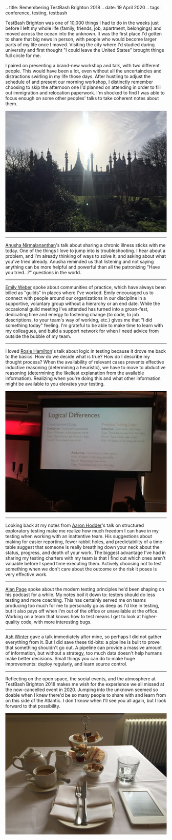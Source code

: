 .. title: Remembering TestBash Brighton 2018
.. date: 19 April 2020
.. tags: conference, testing, testbash

TestBash Brighton was one of 10,000 things I had to do in the weeks just before I left my whole life (family, friends, job, apartment, belongings) and moved across the ocean into the unknown. It was the first place I'd gotten to share that big news in person, with people who would become larger parts of my life once I moved. Visiting the city where I'd studied during university and first thought "I could leave the United States" brought things full circle for me. 

I paired on presenting a brand-new workshop and talk, with two different people. This would have been a lot, even without all the uncertaincies and distractions swirling in my life those days. After hustling to adjust the schedule of and present our morning workshop, I distinctly remember choosing to skip the afternoon one I'd planned on attending in order to fill out immigration and relocation paperwork. I'm shocked to find I was able to focus enough on some other peoples' talks to take coherent notes about them.

![](/images/posts/2020/pavilion.jpg "Royal Pavilion in downtown Brighton")

---

[Anusha Nirmalananthan](https://twitter.com/anusha_n)'s talk about sharing a chronic illness sticks with me today. One of the things I love to jump into is troubleshooting. I hear about a problem, and I'm already thinking of ways to solve it, and asking about what you've tried already. Anusha reminded us that listening and not saying anything can be more helpful and powerful than all the patronizing "Have you tried...?" questions in the world.

---

[Emily Weber](https://twitter.com/ewebber) spoke about communities of practice, which have always been billed as "guilds" in places where I've worked. Emily encouraged us to connect with people around our organizations in our discipline in a supportive, voluntary group without a hierarchy or an end date. While the occasional guild meeting I've attended has turned into a groan-fest, dedicating time and energy to fostering change (to code, to job descriptions, to your team's way of working, etc.) gives me that "I did something today" feeling. I'm grateful to be able to make time to learn with my colleagues, and build a support network for when I need advice from outside the bubble of my team. 

---

I loved [Rosie Hamilton](https://twitter.com/Rosicadia)'s talk about logic in testing because it drove me back to the basics. How do we decide what is true? How do I describe my thought process? When the availability of relevant cases prevents effective inductive reasoning (determining a heuristic), we have to move to abductive reasoning (determining the likeliest explanation from the available information). Realizing when you're doing this and what other information might be available to you elevates your testing.

![](/images/posts/2020/logic.jpg)

---

Looking back at my notes from [Aaron Hodder](https://twitter.com/AWGHodder)'s talk on structured exploratory testing make me realize how much freedom I can have in my testing when working with an inattentive team. His suggestions about making for easier reporting, fewer rabbit holes, and predictability of a time-table suggest that someone is really breathing down your neck about the status, progress, and depth of your work. The biggest advantage I've had in sharing my testing charters with my team is that I find out which ones aren't valuable before I spend time executing them. Actively choosing not to test something when we don't care about the outcome or the risk it poses is very effective work.

---

[Alan Page](https://twitter.com/alanpage) spoke about the modern testing principles he'd been shaping on his podcast for a while. My notes boil it down to: testers should do less testing and more coaching. This has certainly served me on teams producing too much for me to personally go as deep as I'd like in testing, but it also pays off when I'm out of the office or unavailable at the office. Working on a team that knows how to test means I get to look at higher-quality code, with more interesting bugs. 

--- 

[Ash Winter](https://twitter.com/northern_tester) gave a talk immediately after mine, so perhaps I did not gather everything from it. But I did save these tid-bits: a pipeline is built to prove that something shouldn't go out. A pipeline can provide a massive amount of information, but without a strategy, too much data doesn't help humans make better decisions. Small things you can do to make huge improvements: deploy regularly, and learn source control.

---

Reflecting on the open space, the social events, and the atmosphere at TestBash Brighton 2018 makes me wish for the experience we all missed at the now-cancelled event in 2020. Jumping into the unknown seemed so doable when I knew there'd be so many people to share with and learn from on this side of the Atlantic. I don't know when I'll see you all again, but I look forward to that possibility. 

![](/images/posts/2020/stamner.jpg "Can't go to Britain without a proper tea")